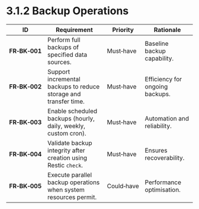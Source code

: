 # 3.1.2 Backup Operations

| ID            | Requirement                                                      | Priority   | Rationale                       |
|---------------|------------------------------------------------------------------|------------|---------------------------------|
| <a id="frBk001">**FR‑BK‑001**</a> | Perform full backups of specified data sources.                  | Must‑have  | Baseline backup capability.     |
| <a id="frBk002">**FR‑BK‑002**</a> | Support incremental backups to reduce storage and transfer time. | Must‑have  | Efficiency for ongoing backups. |
| <a id="frBk003">**FR‑BK‑003**</a> | Enable scheduled backups (hourly, daily, weekly, custom cron).   | Must‑have  | Automation and reliability.     |
| <a id="frBk004">**FR‑BK‑004**</a> | Validate backup integrity after creation using Restic `check`.   | Must‑have  | Ensures recoverability.         |
| <a id="frBk005">**FR‑BK‑005**</a> | Execute parallel backup operations when system resources permit. | Could‑have | Performance optimisation.       |
